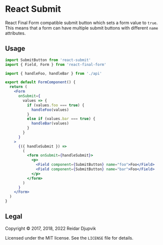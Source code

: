 # React Submit

React Final Form compatible submit button which sets a form value to `true`.
This means that a form can have multiple submit buttons with different `name`
attributes.

## Usage

```jsx
import SubmitButton from 'react-submit'
import { Field, Form } from 'react-final-form'

import { handleFoo, handleBar } from './api'

export default FormComponent() {
  return (
    <Form
      onSubmit={
        values => {
          if (values.foo === true) {
            handleFoo(values)
          }
          else if (values.bar === true) {
            handleBar(values)
          }
        }
      }
    >
      {({ handleSubmit }) =>
        (
          <form onSubmit={handleSubmit}>
            <p>
              <Field component={SubmitButton} name="foo">Foo</Field>
              <Field component={SubmitButton} name="bar">Foo</Field>
            </p>
          </form>
        )
      }
    </Form>
  )
}
```

## Legal

Copyright © 2017, 2018, 2022 Reidar Djupvik

Licensed under the MIT license. See the `LICENSE` file for details.
